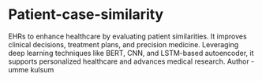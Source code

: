 # Patient-case-similarity
 EHRs to enhance healthcare by evaluating patient similarities. It improves clinical decisions, treatment plans, and precision medicine. Leveraging deep learning techniques like BERT, CNN, and LSTM-based autoencoder, it supports personalized healthcare and advances medical research.
Author - umme kulsum
